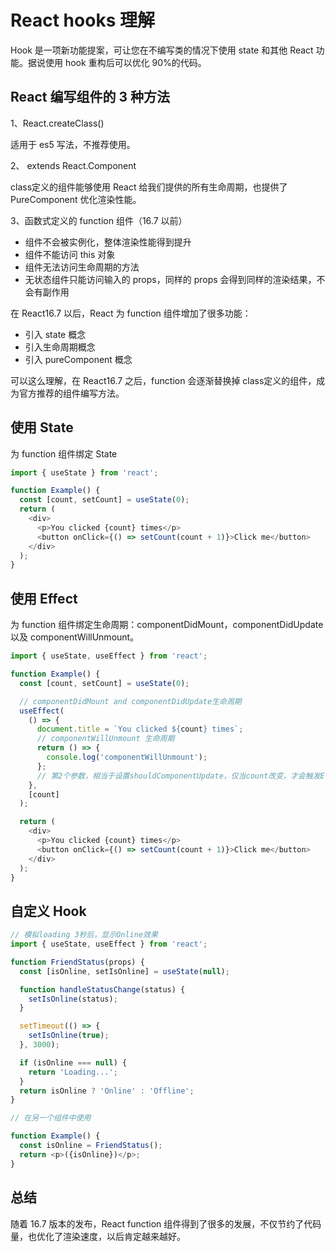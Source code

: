 # React hooks 理解

Hook 是一项新功能提案，可让您在不编写类的情况下使用 state 和其他 React 功能。据说使用 hook 重构后可以优化 90%的代码。

## React 编写组件的 3 种方法

1、React.createClass()

适用于 es5 写法，不推荐使用。

2、 extends React.Component

class定义的组件能够使用 React 给我们提供的所有生命周期，也提供了 PureComponent 优化渲染性能。

3、函数式定义的 function 组件（16.7 以前）

- 组件不会被实例化，整体渲染性能得到提升
- 组件不能访问 this 对象
- 组件无法访问生命周期的方法
- 无状态组件只能访问输入的 props，同样的 props 会得到同样的渲染结果，不会有副作用

在 React16.7 以后，React 为 function 组件增加了很多功能：

- 引入 state 概念
- 引入生命周期概念
- 引入 pureComponent 概念

可以这么理解，在 React16.7 之后，function 会逐渐替换掉 class定义的组件，成为官方推荐的组件编写方法。

## 使用 State

为 function 组件绑定 State

```js
import { useState } from 'react';

function Example() {
  const [count, setCount] = useState(0);
  return (
    <div>
      <p>You clicked {count} times</p>
      <button onClick={() => setCount(count + 1)}>Click me</button>
    </div>
  );
}
```

## 使用 Effect

为 function 组件绑定生命周期：componentDidMount，componentDidUpdate 以及 componentWillUnmount。

```js
import { useState, useEffect } from 'react';

function Example() {
  const [count, setCount] = useState(0);

  // componentDidMount and componentDidUpdate生命周期
  useEffect(
    () => {
      document.title = `You clicked ${count} times`;
      // componentWillUnmount 生命周期
      return () => {
        console.log('componentWillUnmount');
      };
      // 第2个参数，相当于设置shouldComponentUpdate，仅当count改变，才会触发Effect
    },
    [count]
  );

  return (
    <div>
      <p>You clicked {count} times</p>
      <button onClick={() => setCount(count + 1)}>Click me</button>
    </div>
  );
}
```

## 自定义 Hook

```js
// 模拟loading 3秒后，显示Online效果
import { useState, useEffect } from 'react';

function FriendStatus(props) {
  const [isOnline, setIsOnline] = useState(null);

  function handleStatusChange(status) {
    setIsOnline(status);
  }

  setTimeout(() => {
    setIsOnline(true);
  }, 3000);

  if (isOnline === null) {
    return 'Loading...';
  }
  return isOnline ? 'Online' : 'Offline';
}

// 在另一个组件中使用

function Example() {
  const isOnline = FriendStatus();
  return <p>({isOnline})</p>;
}
```

## 总结

随着 16.7 版本的发布，React function 组件得到了很多的发展，不仅节约了代码量，也优化了渲染速度，以后肯定越来越好。
